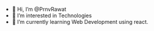 - 👋 Hi, I’m @PrnvRawat
- 👀 I’m interested in Technologies
- 🌱 I’m currently learning Web Development using react.

<!---
PrnvRawat/PrnvRawat is a ✨ special ✨ repository because its `README.md` (this file) appears on your GitHub profile.
You can click the Preview link to take a look at your changes.
--->
